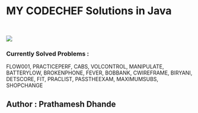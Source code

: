 # MY CODECHEF Solutions in Java
</br>

![](https://img.shields.io/badge/Language-Java-blue?style=flat-square&logo=java)



### Currently Solved Problems :
 FLOW001, PRACTICEPERF, CABS, VOLCONTROL, MANIPULATE, BATTERYLOW, BROKENPHONE, FEVER, BOBBANK, CWIREFRAME, BIRYANI, DETSCORE, FIT, PRACLIST, PASSTHEEXAM, MAXIMUMSUBS, SHOPCHANGE
</br>

## Author : Prathamesh Dhande